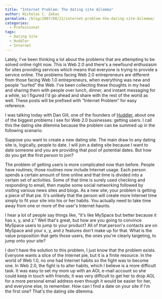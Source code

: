 ```yaml
---
title: "Internet Problem: The dating site dilemma"
author: Nicholas C. Zakas
permalink: /blog/2007/08/21/internet-problem-the-dating-site-dilemma/
categories:
  - Professional
tags:
  - Dating Site
  - Huddler
  - Internet
---
```

Lately, I've been thinking a lot about the problems that are attempting to be solved online right now. This is Web 2.0 and there's a newfound enthusiasm for sites providing services which means that everyone is trying to provide a service online. The problems facing Web 2.0 entrepreneurs are different from those facing Web 1.0 entrepreneurs, when everything was new and people &#8220;surfed&#8221; the Web. I've been collecting these thoughts in my head and sharing them with people over lunch, dinner, and instant messaging for a while, so I figured I'd go ahead and share with the rest of the world as well. These posts will be prefixed with &#8220;Internet Problem&#8221; for easy reference.

I was talking today with Dan Gill, one of the founders of <a title="Huddler" rel="external" href="http://www.huddler.com">Huddler</a>, about one of the biggest problems I see for Web 2.0 businesses: getting users. I call this the dating site dilemma because the problem can be summed up in the following scenario.

Suppose you want to create a new dating site. The main draw to any dating site is, logically, people to date. I will join a dating site because I want to date someone and you are providing that pool of potential dates. But how do you get the first person to join?

The problem of getting users is more complicated now than before. People have routines; those routines now include Internet usage. Each person spends a certain amount of time online and that time is divided into a certain set of activities. Some of that time is surely used checking and responding to email, then maybe some social networking followed by visiting various news sites and blogs. As a new site, your problem is getting a piece of that pie. It's unlikely that the person will create more Internet time simply to fit your site into his or her habits. You actually need to take time away from one or more of the user's Internet haunts.

I hear a lot of people say things like, &#8220;it's like MySpace but better because it has x, y, and z.&#8221; Well that's great, but how are you going to convince MySpace users to jump to your product? All of that person's contacts are on MySpace and your x, y, and z features don't make up for that. What is the value proposition that gets those users, the ones you're clearly targeting, to jump onto your site?

I don't have the solution to this problem, I just know that the problem exists. Everyone wants a slice of the Internet pie, but it is a finite resource. In the world of Web 1.0, no one had Internet habits so the fight was to become one. In Web 2.0, the fight is to alter habits, which I believe is a more difficult task. It was easy to set my mom up with an AOL e-mail account so she could keep in touch with friends; it was very difficult to get her to drop AOL for a more personal email address even though it would be easier for her, and everyone else, to remember. How can I find a date on your site if I'm the first one? That's the dating site dilemma.
